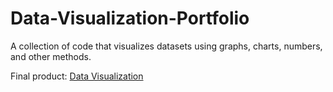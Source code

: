 # Data-Visualization-Portfolio

A collection of code that visualizes datasets using graphs, charts, numbers, and other methods.

Final product: [Data Visualization](https://data-vis-portfolio.glitch.me/)

